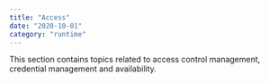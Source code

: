 ```yaml
---
title: "Access"
date: "2020-10-01"
category: "runtime"
---
```


This section contains topics related to access control management, credential management and availability.